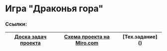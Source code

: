 # Игра "Драконья гора"
### Ссылки:
[Доска задач проекта](https://github.com/The-Three-Empires/Dragon-pool/blob/main/project-1_27-02.csv) | [Схема проекта на Miro.com](https://miro.com/app/board/uXjVMLCojhY=/) | [Тех.задание] ()|
--- |  --- |  --- |

